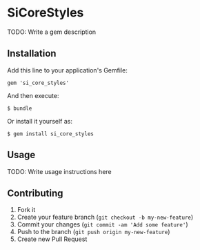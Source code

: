 # SiCoreStyles

TODO: Write a gem description

## Installation

Add this line to your application's Gemfile:

    gem 'si_core_styles'

And then execute:

    $ bundle

Or install it yourself as:

    $ gem install si_core_styles

## Usage

TODO: Write usage instructions here

## Contributing

1. Fork it
2. Create your feature branch (`git checkout -b my-new-feature`)
3. Commit your changes (`git commit -am 'Add some feature'`)
4. Push to the branch (`git push origin my-new-feature`)
5. Create new Pull Request
